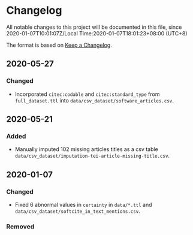 # Changelog
All notable changes to this project will be documented in this file, since 2020-01-07T10:01:07Z/Local Time:2020-01-07T18:01:23+08:00 (UTC+8)

The format is based on [Keep a Changelog](https://keepachangelog.com/en/1.0.0/).

## 2020-05-27

### Changed
- Incorporated `citec:codable` and `citec:standard_type` from `full_dataset.ttl` into `data/csv_dataset/software_articles.csv`.

## 2020-05-21

### Added
- Manually imputed 102 missing articles titles as a csv table `data/csv_dataset/imputation-tei-article-missing-title.csv`.

## 2020-01-07

### Changed
- Fixed 6 abnormal values in `certainty` in `data/*.ttl` and `data/csv_dataset/softcite_in_text_mentions.csv`.

### Removed


[Unreleased]: https://github.com/olivierlacan/keep-a-changelog/compare/v1.0.0...HEAD
[1.0.0]: https://github.com/olivierlacan/keep-a-changelog/compare/v0.3.0...v1.0.0
[0.3.0]: https://github.com/olivierlacan/keep-a-changelog/compare/v0.2.0...v0.3.0
[0.2.0]: https://github.com/olivierlacan/keep-a-changelog/compare/v0.1.0...v0.2.0
[0.1.0]: https://github.com/olivierlacan/keep-a-changelog/compare/v0.0.8...v0.1.0
[0.0.8]: https://github.com/olivierlacan/keep-a-changelog/compare/v0.0.7...v0.0.8
[0.0.7]: https://github.com/olivierlacan/keep-a-changelog/compare/v0.0.6...v0.0.7
[0.0.6]: https://github.com/olivierlacan/keep-a-changelog/compare/v0.0.5...v0.0.6
[0.0.5]: https://github.com/olivierlacan/keep-a-changelog/compare/v0.0.4...v0.0.5
[0.0.4]: https://github.com/olivierlacan/keep-a-changelog/compare/v0.0.3...v0.0.4
[0.0.3]: https://github.com/olivierlacan/keep-a-changelog/compare/v0.0.2...v0.0.3
[0.0.2]: https://github.com/olivierlacan/keep-a-changelog/compare/v0.0.1...v0.0.2
[0.0.1]: https://github.com/olivierlacan/keep-a-changelog/releases/tag/v0.0.1
